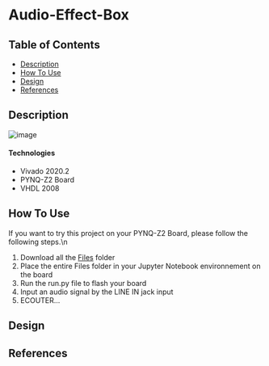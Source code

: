 # Audio-Effect-Box
## Table of Contents

- [Description](#description)
- [How To Use](#how-to-use)
- [Design](#design)
- [References](#references)

## Description

![image](https://user-images.githubusercontent.com/81763732/113724296-80145400-96f2-11eb-9c25-6d4f3da6c618.png)



#### Technologies

- Vivado 2020.2
- PYNQ-Z2 Board
- VHDL 2008

## How To Use

If you want to try this project on your PYNQ-Z2 Board, please follow the following steps.\n
1. Download all the [Files](https://github.com/BournousouzisChristos/Audio-Effect-Box/tree/master/Files) folder
2. Place the entire Files folder in your Jupyter Notebook environnement on the board
3. Run the run.py file to flash your board
4. Input an audio signal by the LINE IN jack input
5. ECOUTER...

## Design


## References
